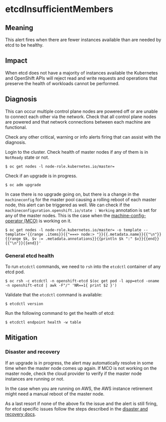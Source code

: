 # etcdInsufficientMembers

## Meaning

This alert fires when there are fewer instances available than are needed by
etcd to be healthy.

## Impact

When etcd does not have a majority of instances available the Kubernetes and
OpenShift APIs will reject read and write requests and operations that preserve
the health of workloads cannot be performed.

## Diagnosis

This can occur multiple control plane nodes are powered off or are unable to
connect each other via the network. Check that all control plane nodes are
powered and that network connections between each machine are functional.

Check any other critical, warning or info alerts firing that can assist with the
diagnosis.

Login to the cluster. Check health of master nodes if any of them is in
`NotReady` state or not.

```console
$ oc get nodes -l node-role.kubernetes.io/master=
```

Check if an upgrade is in progress.

```console
$ oc adm upgrade
```

In case there is no upgrade going on, but there is a change in the
`machineconfig` for the master pool causing a rolling reboot of each master
node, this alert can be triggered as well. We can check if the
`machineconfiguration.openshift.io/state : Working` annotation is set for any of
the master nodes. This is the case when the [machine-config-operator
(MCO)](https://github.com/openshift/machine-config-operator) is working on it.

```console
$ oc get nodes -l node-role.kubernetes.io/master= -o template --template='{{range .items}}{{"===> node:> "}}{{.metadata.name}}{{"\n"}}{{range $k, $v := .metadata.annotations}}{{println $k ":" $v}}{{end}}{{"\n"}}{{end}}'
```

### General etcd health

To run `etcdctl` commands, we need to `rsh` into the `etcdctl` container of any
etcd pod.

```console
$ oc rsh -c etcdctl -n openshift-etcd $(oc get pod -l app=etcd -oname -n openshift-etcd | awk -F"/" 'NR==1{ print $2 }')
```

Validate that the `etcdctl` command is available:

```console
$ etcdctl version
```

Run the following command to get the health of etcd:

```console
$ etcdctl endpoint health -w table
```
## Mitigation

### Disaster and recovery

If an upgrade is in progress, the alert may automatically resolve in some time
when the master node comes up again. If MCO is not working on the master node,
check the cloud provider to verify if the master node instances are running or not.

In the case when you are running on AWS, the AWS instance retirement might need
a manual reboot of the master node.

As a last resort if none of the above fix the issue and the alert is still
firing, for etcd specific issues follow the steps described in the [disaster and
recovery docs](docs).

[docs]:(https://docs.openshift.com/container-platform/4.7/backup_and_restore/disaster_recovery/about-disaster-recovery.html).
